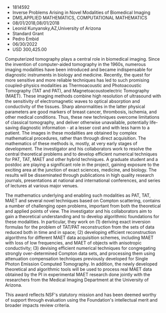 
* 1814592
* Inverse Problems Arising in Novel Modalities of Biomedical Imaging
* DMS,APPLIED MATHEMATICS, COMPUTATIONAL MATHEMATICS
* 08/01/2018,08/01/2018
* Leonid Kunyansky,AZ,University of Arizona
* Standard Grant
* Pedro Embid
* 06/30/2022
* USD 300,425.00

Computerized tomography plays a central role in biomedical imaging. Since the
invention of computer-aided tomography in the 1960s, numerous imaging modalities
have been introduced and became indispensable for diagnostic instruments in
biology and medicine. Recently, the quest for more sensitive and more reliable
techniques has led to such promising coupled-physics modalities as
Thermoacoustic and Photoacoustic Tomography (TAT and PAT), and
Magnetoacoustoelectric Tomography (MAET). These imaging methods combine high
resolution of ultrasound with the sensitivity of electromagnetic waves to
optical absorption and conductivity of the tissues. Sharp abnormalities in the
latter physical parameters are good markers of breast cancer, thrombosis,
ischemia, and other medical conditions. Thus, these new techniques overcome
limitations of classical tomography, and deliver otherwise unavailable,
potentially life-saving diagnostic information - at a lesser cost and with less
harm to a patient. The images in these modalities are obtained by complex
mathematical procedures, rather than through direct acquisition. The mathematics
of these methods is, mostly, at very early stages of development. The
investigator and his collaborators work to resolve the central theoretical
problems and to develop efficient numerical techniques for PAT, TAT, MAET and
other hybrid techniques. A graduate student and a postdoc are playing a
significant role in the project, gaining exposure to the exciting area at the
junction of exact sciences, medicine, and biology. The results will be
disseminated through publications in high quality research journals,
presentations at national and international conferences, and series of lectures
at various major venues.

The mathematics underlying and enabling such modalities as PAT, TAT, MAET and
several novel techniques based on Compton scattering, contains a number of
challenging open problems, important from both the theoretical and applied
points of view. The investigator and his collaborators aim to gain a theoretical
understanding and to develop algorithmic foundations for these modalities. In
particular, they work on (1) deriving exact inversion formulas for the problem
of TAT/PAT reconstruction from the sets of data reduced both in time and in
space; (2) developing efficient reconstruction algorithms for different MAET
data acquisition schemes, including MAET with loss of low frequencies, and MAET
of objects with anisotropic conductivity; (3) devising efficient numerical
techniques for congregating strongly over-determined Compton data sets, and
processing them using attenuation compensation techniques previously developed
for Single Photon Emission Computed Tomography. In addition, the newly developed
theoretical and algorithmic tools will be used to process real MAET data
obtained by the PI in experimental MAET research done jointly with the
researchers from the Medical Imaging Department at the University of Arizona.

This award reflects NSF's statutory mission and has been deemed worthy of
support through evaluation using the Foundation's intellectual merit and broader
impacts review criteria.
